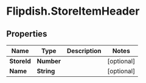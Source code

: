 # Flipdish.StoreItemHeader

## Properties
Name | Type | Description | Notes
------------ | ------------- | ------------- | -------------
**StoreId** | **Number** |  | [optional] 
**Name** | **String** |  | [optional] 



